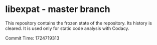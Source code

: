 # libexpat - master branch

This repository contains the frozen state of the repository.
Its history is cleared. It is used only for static code
analysis with Codacy.

Commit Time: 1724719313